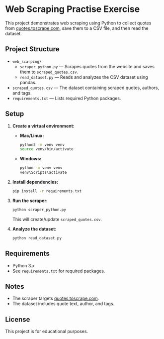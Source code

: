 # Web Scraping Practise Exercise

This project demonstrates web scraping using Python to collect quotes from [quotes.toscrape.com](https://quotes.toscrape.com/), save them to a CSV file, and then read the dataset.

## Project Structure

- `web_scarping/`
  - `scraper_python.py` — Scrapes quotes from the website and saves them to `scraped_quotes.csv`.
  - `read_dataset.py` — Reads and analyzes the CSV dataset using pandas.
- `scraped_quotes.csv` — The dataset containing scraped quotes, authors, and tags.
- `requirements.txt` — Lists required Python packages.

## Setup
1. **Create a virtual environment:**

   - **Mac/Linux:**
     ```sh
     python3 -m venv venv
     source venv/bin/activate
     ```
   - **Windows:**
     ```sh
     python -m venv venv
     venv\Scripts\activate
     ```

2. **Install dependencies:**

   ```sh
   pip install -r requirements.txt
   ```

3. **Run the scraper:**

   ```sh
   python scraper_python.py
   ```

   This will create/update `scraped_quotes.csv`.

4. **Analyze the dataset:**

   ```sh
   python read_dataset.py
   ```

## Requirements

- Python 3.x
- See `requirements.txt` for required packages.

## Notes

- The scraper targets [quotes.toscrape.com](https://quotes.toscrape.com/).
- The dataset includes quote text, author, and tags.

## License

This project is for educational purposes.
